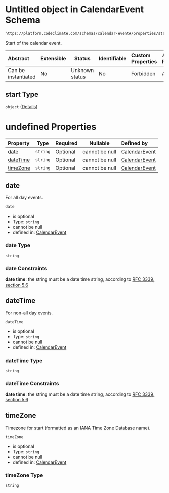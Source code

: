 # Untitled object in CalendarEvent Schema

```txt
https://platform.codeclimate.com/schemas/calendar-event#/properties/start
```

Start of the calendar event.


| Abstract            | Extensible | Status         | Identifiable | Custom Properties | Additional Properties | Access Restrictions | Defined In                                                                                         |
| :------------------ | ---------- | -------------- | ------------ | :---------------- | --------------------- | ------------------- | -------------------------------------------------------------------------------------------------- |
| Can be instantiated | No         | Unknown status | No           | Forbidden         | Allowed               | none                | [CalendarEvent.schema.json\*](../../spec/schemas/CalendarEvent.schema.json "open original schema") |

## start Type

`object` ([Details](calendarevent-properties-start.md))

# undefined Properties

| Property              | Type     | Required | Nullable       | Defined by                                                                                                                                                                  |
| :-------------------- | -------- | -------- | -------------- | :-------------------------------------------------------------------------------------------------------------------------------------------------------------------------- |
| [date](#date)         | `string` | Optional | cannot be null | [CalendarEvent](calendarevent-properties-start-properties-date.md "https&#x3A;//platform.codeclimate.com/schemas/calendar-event#/properties/start/properties/date")         |
| [dateTime](#dateTime) | `string` | Optional | cannot be null | [CalendarEvent](calendarevent-properties-start-properties-datetime.md "https&#x3A;//platform.codeclimate.com/schemas/calendar-event#/properties/start/properties/dateTime") |
| [timeZone](#timeZone) | `string` | Optional | cannot be null | [CalendarEvent](calendarevent-properties-start-properties-timezone.md "https&#x3A;//platform.codeclimate.com/schemas/calendar-event#/properties/start/properties/timeZone") |

## date

For all day events.


`date`

-   is optional
-   Type: `string`
-   cannot be null
-   defined in: [CalendarEvent](calendarevent-properties-start-properties-date.md "https&#x3A;//platform.codeclimate.com/schemas/calendar-event#/properties/start/properties/date")

### date Type

`string`

### date Constraints

**date time**: the string must be a date time string, according to [RFC 3339, section 5.6](https://tools.ietf.org/html/rfc3339 "check the specification")

## dateTime

For non-all day events.


`dateTime`

-   is optional
-   Type: `string`
-   cannot be null
-   defined in: [CalendarEvent](calendarevent-properties-start-properties-datetime.md "https&#x3A;//platform.codeclimate.com/schemas/calendar-event#/properties/start/properties/dateTime")

### dateTime Type

`string`

### dateTime Constraints

**date time**: the string must be a date time string, according to [RFC 3339, section 5.6](https://tools.ietf.org/html/rfc3339 "check the specification")

## timeZone

Timezone for start (formatted as an IANA Time Zone Database name).


`timeZone`

-   is optional
-   Type: `string`
-   cannot be null
-   defined in: [CalendarEvent](calendarevent-properties-start-properties-timezone.md "https&#x3A;//platform.codeclimate.com/schemas/calendar-event#/properties/start/properties/timeZone")

### timeZone Type

`string`
